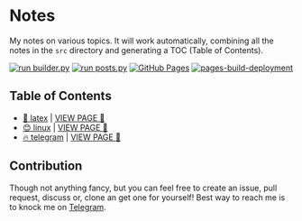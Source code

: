 # Notes

My notes on various topics. It will work automatically, combining all the notes in the `src` directory and generating a TOC (Table of Contents).

[![run builder.py](https://github.com/SharafatKarim/notes/actions/workflows/action.yml/badge.svg)](https://github.com/SharafatKarim/notes/actions/workflows/action.yml)
[![run posts.py](https://github.com/SharafatKarim/notes/actions/workflows/posts.yml/badge.svg)](https://github.com/SharafatKarim/notes/actions/workflows/posts.yml)
[![GitHub Pages](https://github.com/SharafatKarim/notes/actions/workflows/gh-pages.yml/badge.svg)](https://github.com/SharafatKarim/notes/actions/workflows/gh-pages.yml)
[![pages-build-deployment](https://github.com/SharafatKarim/notes/actions/workflows/pages/pages-build-deployment/badge.svg)](https://github.com/SharafatKarim/notes/actions/workflows/pages/pages-build-deployment)


## Table of Contents

- [🎸 latex](src/latex.md) | [VIEW PAGE 🎸](https://sharafat.is-a.dev/notes/latex)
- [😊 linux](src/linux.md) | [VIEW PAGE 🌈](https://sharafat.is-a.dev/notes/linux)
- [🔥 telegram](src/telegram.md) | [VIEW PAGE 🎸](https://sharafat.is-a.dev/notes/telegram)

## Contribution

Though not anything fancy, but you can feel free to create an issue, pull request, discuss or, clone an get one for yourself!
Best way to reach me is to knock me on [Telegram](https://t.me/SharafatKarim).

